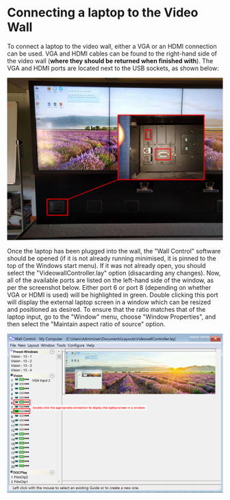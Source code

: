 # Connecting a laptop to the Video Wall

To connect a laptop to the video wall, either a VGA or an HDMI connection can be used.  VGA and HDMI cables can be found to the right-hand side of the video wall (**where they should be returned when finished with**).  The VGA and HDMI ports are located next to the USB sockets, as shown below:

![The location of the VGA and HDMI ports](images/vga_location.jpg)

Once the laptop has been plugged into the wall, the "Wall Control" software should be opened (if it is not already running minimised, it is pinned to the top of the Windows start menu).  If it was not already open, you should select the "VideowallController.lay" option (disacarding any changes).  Now, all of the available ports are listed on the left-hand side of the window, as per the screenshot below.  Either port 6 or port 8 (depending on whether VGA or HDMI is used) will be highlighted in green.  Double clicking this port will display the external laptop screen in a window which can be resized and positioned as desired.  To ensure that the ratio matches that of the laptop input, go to the "Window" menu, choose "Window Properties", and then select the "Maintain aspect ratio of source" option.

![Selecting an external laptop in the wall control software](images/external_conn.png)
